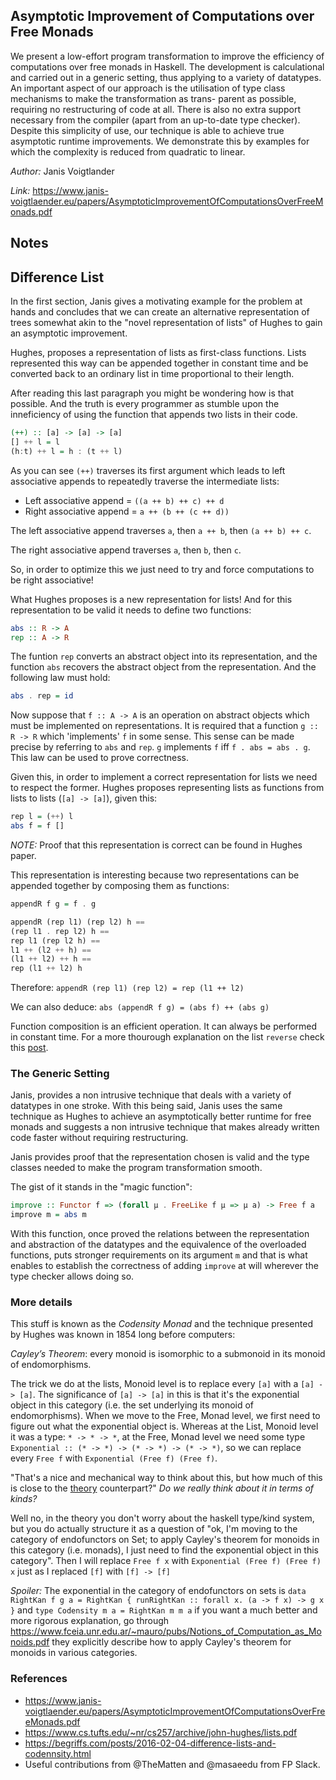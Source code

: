 ## Asymptotic Improvement of Computations over Free Monads

We present a low-effort program transformation to improve
the efficiency of computations over free monads in Haskell. The development
is calculational and carried out in a generic setting, thus applying
to a variety of datatypes. An important aspect of our approach is the
utilisation of type class mechanisms to make the transformation as trans-
parent as possible, requiring no restructuring of code at all. There is also
no extra support necessary from the compiler (apart from an up-to-date
type checker). Despite this simplicity of use, our technique is able to
achieve true asymptotic runtime improvements. We demonstrate this by
examples for which the complexity is reduced from quadratic to linear.

*Author:* Janis Voigtlander

*Link:* https://www.janis-voigtlaender.eu/papers/AsymptoticImprovementOfComputationsOverFreeMonads.pdf

## Notes

## Difference List

In the first section, Janis gives a motivating example for the problem at hands and
concludes that we can create an alternative representation of trees somewhat akin to the
"novel representation of lists" of Hughes to gain an asymptotic improvement.

Hughes, proposes a representation of lists as first-class functions. Lists represented
this way can be appended together in constant time and be converted back to an ordinary
list in time proportional to their length.

After reading this last paragraph you might be wondering how is that possible. And the
truth is every programmer as stumble upon the inneficiency of using the function that
appends two lists in their code.

```Haskell
(++) :: [a] -> [a] -> [a]
[] ++ l = l
(h:t) ++ l = h : (t ++ l)
```

As you can see `(++)` traverses its first argument which leads to left associative appends
to repeatedly traverse the intermediate lists:

- Left associative append = `((a ++ b) ++ c) ++ d`
- Right associative append = `a ++ (b ++ (c ++ d))`

The left associative append traverses `a`, then `a ++ b`, then `(a ++ b) ++ c`.


The right associative append traverses `a`, then `b`, then `c`.

So, in order to optimize this we just need to try and force computations to be right
associative!

What Hughes proposes is a new representation for lists! And for this representation to be
valid it needs to define two functions:

```Haskell
abs :: R -> A
rep :: A -> R
```

The funtion `rep` converts an abstract object into its representation, and the function
`abs` recovers the abstract object from the representation. And the following law must
hold:

```Haskell
abs . rep = id
```

Now suppose that `f :: A -> A` is an operation on abstract objects which must be
implemented on representations. It is required that a function `g :: R -> R` which
'implements' `f` in some sense. This sense can be made precise by referring to `abs` and
`rep`. `g` implements `f` iff `f . abs = abs . g`. This law can be used to prove
correctness.

Given this, in order to implement a correct representation for lists we need to respect
the former. Hughes proposes representing lists as functions from lists to lists (`[a] ->
[a]`), given this:

```Haskell
rep l = (++) l
abs f = f []
```

_NOTE:_ Proof that this representation is correct can be found in Hughes paper.

This representation is interesting because two representations can be appended together by
composing them as functions:

```Haskell
appendR f g = f . g

appendR (rep l1) (rep l2) h ==
(rep l1 . rep l2) h ==
rep l1 (rep l2 h) ==
l1 ++ (l2 ++ h) ==
(l1 ++ l2) ++ h ==
rep (l1 ++ l2) h
```

Therefore: `appendR (rep l1) (rep l2) = rep (l1 ++ l2)`

We can also deduce: `abs (appendR f g) = (abs f) ++ (abs g)`

Function composition is an efficient operation. It can always be performed in constant
time. For a more thourough explanation on the list `reverse` check this [post](http://h2.jaguarpaw.co.uk/posts/demystifying-dlist/).

### The Generic Setting

Janis, provides a non intrusive technique that deals with a variety of datatypes in one
stroke. With this being said, Janis uses the same technique as Hughes to achieve an
asymptotically better runtime for free monads and suggests a non intrusive technique that
makes already written code faster without requiring restructuring.

Janis provides proof that the representation chosen is valid and the type classes needed
to make the program transformation smooth.

The gist of it stands in the "magic function":

```Haskell
improve :: Functor f => (forall μ . FreeLike f μ => μ a) -> Free f a
improve m = abs m
```

With this function, once proved the relations
between the representation and abstraction of the datatypes and the equivalence of the
overloaded functions, puts stronger requirements on its argument `m` and that is what 
enables to establish the correctness of adding `improve` at will wherever the 
type checker allows doing so.

### More details

This stuff is known as the _Codensity Monad_ and the technique presented by Hughes was
known in 1854 long before computers:

*Cayley’s Theorem*: every monoid is isomorphic to a submonoid in its monoid of
endomorphisms.

The trick we do at the lists, Monoid level is to replace every `[a]` with a `[a] -> [a]`. 
The significance of `[a] -> [a]` in this is that it's the exponential object in this category 
(i.e. the set underlying its monoid of endomorphisms). When we move to the Free, Monad level, 
we first need to figure out what the exponential object is. Whereas at the List, Monoid level 
it was a type: `* -> * -> *`, at the Free, Monad level we need some type 
`Exponential :: (* -> *) -> (* -> *) -> (* -> *)`, so we can replace every `Free f` with 
`Exponential (Free f) (Free f)`.


"That's a nice and mechanical way to think about this, but how much of this is close to the 
[theory](https://ncatlab.org/nlab/show/codensity+monad) counterpart?" 
_Do we really think about it in terms of kinds?_

Well no, in the theory you don't worry about the haskell type/kind system, but you do 
actually structure it as a question of "ok, I'm moving to the category of endofunctors on 
Set; to apply Cayley's theorem for monoids in this category (i.e. monads), I just need to find 
the exponential object in this category". Then I will replace `Free f x` with 
`Exponential (Free f) (Free f) x` just as I replaced `[f]` with `[f] -> [f]`

*Spoiler:* The exponential in the category of endofunctors on sets is 
`data RightKan f g a = RightKan { runRightKan :: forall x. (a -> f x) -> g x }`
and `type Codensity m a = RightKan m m a` if you want a much better and more rigorous explanation, go 
through https://www.fceia.unr.edu.ar/~mauro/pubs/Notions_of_Computation_as_Monoids.pdf
they explicitly describe how to apply Cayley's theorem for monoids in various categories.

### References

- https://www.janis-voigtlaender.eu/papers/AsymptoticImprovementOfComputationsOverFreeMonads.pdf
- https://www.cs.tufts.edu/~nr/cs257/archive/john-hughes/lists.pdf
- https://begriffs.com/posts/2016-02-04-difference-lists-and-codennsity.html
- Useful contributions from @TheMatten and @masaeedu from FP Slack.
